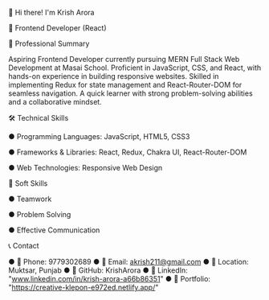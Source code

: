 👋 Hi there! I'm Krish Arora

🚀 Frontend Developer (React)




🏅 Professional Summary

Aspiring Frontend Developer currently pursuing MERN Full Stack Web Development at Masai School. Proficient in JavaScript, CSS, and React, with hands-on experience in building responsive websites. Skilled in implementing Redux for state management and React-Router-DOM for seamless navigation. A quick learner with strong problem-solving abilities and a collaborative mindset.




🛠️ Technical Skills

● Programming Languages: JavaScript, HTML5, CSS3

● Frameworks & Libraries: React, Redux, Chakra UI, React-Router-DOM

● Web Technologies: Responsive Web Design



🤝 Soft Skills

● Teamwork

● Problem Solving

● Effective Communication




📞 Contact

● 📱 Phone: 9779302689
● 📧 Email: akrish211@gmail.com
● 📍 Location: Muktsar, Punjab
● 🔗 GitHub: KrishArora
● 🔗 LinkedIn: "www.linkedin.com/in/krish-arora-a66b86351"
● 🔗 Portfolio: "https://creative-klepon-e972ed.netlify.app/"
